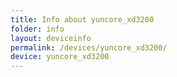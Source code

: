 ```yaml
---
title: Info about yuncore_xd3200
folder: info
layout: deviceinfo
permalink: /devices/yuncore_xd3200/
device: yuncore_xd3200
---
```

